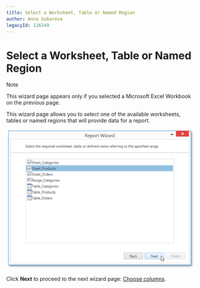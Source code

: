 ```yaml
---
title: Select a Worksheet, Table or Named Region
author: Anna Gubareva
legacyId: 116249
---
```

# Select a Worksheet, Table or Named Region
> [!NOTE]
> This wizard page appears only if you selected a Microsoft Excel Workbook on the previous page.

This wizard page allows you to select one of the available worksheets, tables or named regions that will provide data for a report.

![WpfReportWizard_Excel_SelectWorksheet](../../../../../../images/img122201.png)

Click **Next** to proceed to the next wizard page: [Choose columns](choose-columns.md).